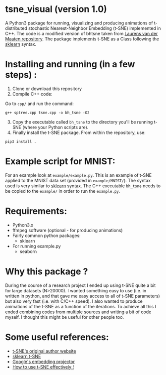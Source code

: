 # tsne_visual (version 1.0)
A Python3 package for running, visualizing and producing animations of t-distributed stochastic Nearest-Neighbor Embedding (t-SNE) implemented in C++.
The code is a modified version of bhtsne taken from [Laurens van der Maaten repository](https://github.com/lvdmaaten/bhtsne). The package implements t-SNE as a Class following the [sklearn](http://scikit-learn.org/stable/modules/manifold.html#t-distributed-stochastic-neighbor-embedding-t-sne) syntax. 

# Installing and running (in a few steps) :
1. Clone or download this repository
2. Compile C++ code:

  Go to ```cpp/``` and run the command:
```
g++ sptree.cpp tsne.cpp -o bh_tsne -O2
```
3. Copy the executable called ```bh_tsne``` to the directory you'll be running t-SNE (where your Python scripts are).
4. Finally install the t-SNE package. From within the repository, use:
```
pip3 install .
```
# Example script for MNIST: 
For an example look at ```example/example.py```. This is an example of t-SNE applied to the MNIST data set (provided in ```example/MNIST/```).
The syntax used is very similar to [sklearn](http://scikit-learn.org/stable/modules/manifold.html#t-distributed-stochastic-neighbor-embedding-t-sne) syntax. The C++ executable ```bh_tsne``` needs to be copied to the ```example/``` in order to run the ```example.py```.

# Requirements:
- Python3.x
- ffmpeg software (optional - for producing animations)
- Fairly common python packages:
  - sklearn
- For running example.py
  - seaborn 

# Why this package ?
During the course of a research project I ended up using t-SNE quite a bit for large datasets (N>20000). I wanted something 
easy to use (i.e. in written in python, and that gave me easy access to all of t-SNE parameters) but also very fast (i.e. with C/C++ speed). I also wanted to produce animations of the t-SNE as a function of the iterations. To achieve all this I ended combining codes from multiple sources and writing a bit of code myself. I thought this might be useful for other people too. 

# Some useful references:
- [t-SNE's original author website](https://lvdmaaten.github.io/tsne/)
- [sklearn t-SNE](http://scikit-learn.org/stable/modules/generated/sklearn.manifold.TSNE.html)
- [Google's embedding projector](http://projector.tensorflow.org/)
- [How to use t-SNE effectively !](http://distill.pub/2016/misread-tsne/)

